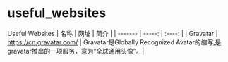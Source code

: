 # useful_websites
Useful Websites
| 名称       | 网址   |  简介  |
| -------   | -----:  | :----:  |
| Gravatar   | https://cn.gravatar.com/ |   Gravatar是Globally Recognized Avatar的缩写,是gravatar推出的一项服务，意为“全球通用头像”。|
